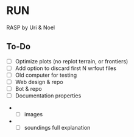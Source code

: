 # RUN
RASP by Uri & Noel

## To-Do
- [ ] Optimize plots (no replot terrain, or frontiers)
- [ ] Add option to discard first N wrfout files
- [ ] Old computer for testing
- [ ] Web design & repo
- [ ] Bot & repo
- [ ] Documentation properties
- - [ ] images
- - [ ] soundings full explanation
